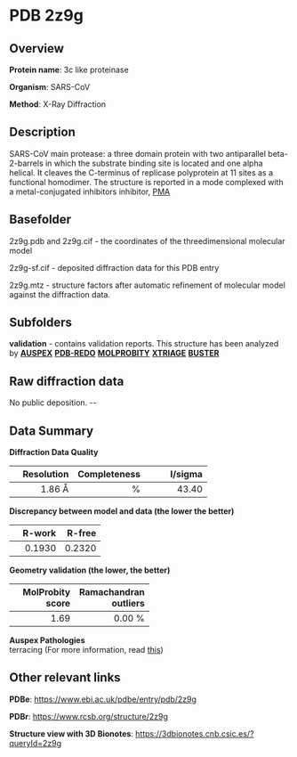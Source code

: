 # PDB 2z9g

## Overview

**Protein name**: 3c like proteinase

**Organism**: SARS-CoV

**Method**: X-Ray Diffraction

## Description

SARS-CoV main protease: a three domain protein with two antiparallel beta-2-barrels in which the substrate binding site is located and one alpha helical. It cleaves the C-terminus of replicase polyprotein at 11 sites as a functional homodimer. The structure is reported in a mode complexed with a metal-conjugated inhibitors inhibitor, [PMA](https://www.rcsb.org/ligand/PMA)

## Basefolder

2z9g.pdb and 2z9g.cif - the coordinates of the threedimensional molecular model

2z9g-sf.cif - deposited diffraction data for this PDB entry

2z9g.mtz - structure factors after automatic refinement of molecular model against the diffraction data.

## Subfolders





**validation** - contains validation reports. This structure has been analyzed by [**AUSPEX**](https://github.com/thorn-lab/coronavirus_structural_task_force/tree/master/pdb/3c_like_proteinase/SARS-CoV/2z9g/validation/auspex) [**PDB-REDO**](https://github.com/thorn-lab/coronavirus_structural_task_force/tree/master/pdb/3c_like_proteinase/SARS-CoV/2z9g/validation/pdb-redo) [**MOLPROBITY**](https://github.com/thorn-lab/coronavirus_structural_task_force/tree/master/pdb/3c_like_proteinase/SARS-CoV/2z9g/validation/molprobity) [**XTRIAGE**](https://github.com/thorn-lab/coronavirus_structural_task_force/blob/master/pdb/3c_like_proteinase/SARS-CoV/2z9g/validation/Xtriage_output.log) [**BUSTER**](https://www.globalphasing.com/buster/wiki/index.cgi?Covid19Pdb2Z9G) 



## Raw diffraction data

No public deposition. --<br> 

## Data Summary
**Diffraction Data Quality**

|   | Resolution | Completeness| I/sigma |
|---|-------------:|----------------:|--------------:|
|   |1.86 Å|      %|<img width=50/>43.40|

**Discrepancy between model and data (the lower the better)**

|   | **R-work**| **R-free**   
|---|-------------:|----------------:|           
||  0.1930|  0.2320|

**Geometry validation (the lower, the better)**

|   |**MolProbity<br>score**| **Ramachandran<br>outliers** 
|---|-------------:|----------------:|
||  1.69|  0.00 %|

**Auspex Pathologies**<br> terracing (For more information, read [this](https://github.com/thorn-lab/coronavirus_structural_task_force/blob/master/pdb/3c_like_proteinase/SARS-CoV/2z9g/validation/auspex/2z9g_auspex_comments.txt))

 



## Other relevant links 
**PDBe**:  https://www.ebi.ac.uk/pdbe/entry/pdb/2z9g
 
**PDBr**: https://www.rcsb.org/structure/2z9g 

**Structure view with 3D Bionotes**: https://3dbionotes.cnb.csic.es/?queryId=2z9g

